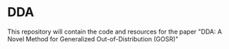 # DDA
This repository will contain the code and resources for the paper "DDA: A Novel Method for Generalized Out-of-Distribution (GOSR)" 
